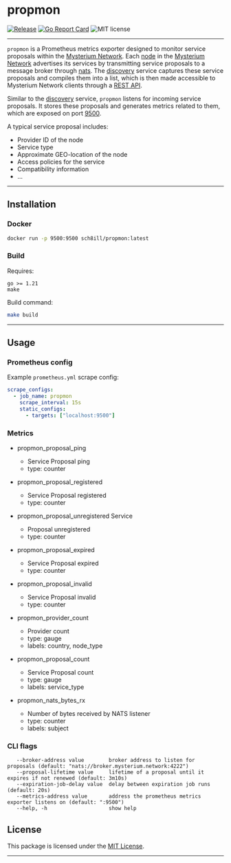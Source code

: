 # propmon

[![Release](https://img.shields.io/github/release/sch8ill/propmon.svg?style=flat-square)](https://github.com/sch8ill/propmon/releases)
[![Go Report Card](https://goreportcard.com/badge/github.com/sch8ill/propmon)](https://goreportcard.com/report/github.com/sch8ill/propmon)
![MIT license](https://img.shields.io/badge/license-MIT-green)

---

`propmon` is a Prometheus metrics exporter designed to monitor service proposals within the [Mysterium Network](https://mysterium.network). Each [node](https://github.com/mysteriumnetwork/node) in the [Mysterium Network](https://mysterium.network) advertises its services by transmitting service proposals to a message broker through [nats](https://github.com/nats-io). The [discovery](https://github.com/mysteriumnetwork/discovery) service captures these service proposals and compiles them into a list, which is then made accessible to Mysterium Network clients through a [REST API](https://discovery.mysterium.network/api/v4/proposals).

Similar to the [discovery](https://github.com/mysteriumnetwork/discovery) service, `propmon` listens for incoming service proposals. It stores these proposals and generates metrics related to them, which are exposed on port [9500](http://localhost:9500/metrics).

A typical service proposal includes:
- Provider ID of the node
- Service type
- Approximate GEO-location of the node
- Access policies for the service
- Compatibility information
- ...

---

## Installation

### Docker

```bash
docker run -p 9500:9500 sch8ill/propmon:latest
```

### Build

Requires:

```
go >= 1.21
make
```

Build command:
```bash
make build
```

---

## Usage

### Prometheus config

Example `prometheus.yml` scrape config:

```yaml
scrape_configs:
  - job_name: propmon
    scrape_interval: 15s
    static_configs:
      - targets: ["localhost:9500"]
```

### Metrics

- propmon_proposal_ping 
  - Service Proposal ping
  - type: counter


- propmon_proposal_registered 
  - Service Proposal registered
  - type: counter


- propmon_proposal_unregistered Service 
  - Proposal unregistered
  - type: counter


- propmon_proposal_expired
    - Service Proposal expired
    - type: counter


- propmon_proposal_invalid
    - Service Proposal invalid
    - type: counter


- propmon_provider_count
  - Provider count
  - type: gauge
  - labels: country, node_type


- propmon_proposal_count
  - Service Proposal count
  - type: gauge
  - labels: service_type


- propmon_nats_bytes_rx
  - Number of bytes received by NATS listener
  - type: counter
  - labels: subject

### CLI flags

```
   --broker-address value        broker address to listen for proposals (default: "nats://broker.mysterium.network:4222")
   --proposal-lifetime value     lifetime of a proposal until it expires if not renewed (default: 3m10s)
   --expiration-job-delay value  delay between expiration job runs (default: 20s)
   --metrics-address value       address the prometheus metrics exporter listens on (default: ":9500")
   --help, -h                    show help
```

## License

This package is licensed under the [MIT License](LICENSE).

---
